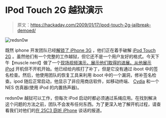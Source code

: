 # IPod Touch 2G 越狱演示

> 原文：<https://hackaday.com/2009/01/17/ipod-touch-2g-jailbreak-demoed/>

![redsn0w](img/e50fc581c75f5980a4ad0d033414f9a0.png "redsn0w")

既然 iphone 开发团队已经[解锁了 iPhone 3G](http://hackaday.com/2009/01/01/iphone-3g-unlock-released/ "iPhone 3G unlock released  - Hack a Day") ，他们正在着手破解 [iPod Touch 2G](http://www.mahalo.com/IPod_Touch_2G "IPod Touch 2G - Mahalo") 。虽然他们有一个完整的工作越狱，但它还不是一个用户友好的格式。今天下午【muscle nerd】做了一个[现场视频演示，展示他们取得的进展。从他展示 iPod](http://www.appleiphoneapps.com/2008/07/how-to-use-cydia-a-walkthrough/ "A Walkthrough") 开机但不开机开始。他已经给内核打了补丁，但是它没有通过 iboot 中的签名检查。然后，他使用团队的恢复工具来利用 iboot 中的一个漏洞，修补签名检查。ipod 随后正常启动，他显示了非应用商店软件，如移动终端、 [Cydia](http://www.appleiphoneapps.com/2008/07/how-to-use-cydia-a-walkthrough/ "A Walkthrough") 和一个 NES 仿真器(使用 iPod 的内置扬声器)。

redsn0w 越狱可以工作，但每次 iPod 启动时都必须通过系绳应用。在找到解决这个问题的方法之前，团队不会发布任何东西。为了更深入地了解开机过程，请查看我们对他们的[在 25C3 窃听 iPhone](http://hackaday.com/2008/12/28/25c3-hacking-the-iphone/ "Hacking the iPhone  - Hack a Day") 谈话的报道。